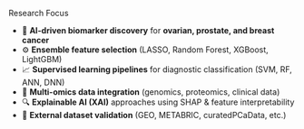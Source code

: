 Research Focus  

- 🧠 **AI-driven biomarker discovery** for **ovarian, prostate, and breast cancer**  
- ⚙️ **Ensemble feature selection** (LASSO, Random Forest, XGBoost, LightGBM)  
- 📈 **Supervised learning pipelines** for diagnostic classification (SVM, RF, ANN, DNN)  
- 🧩 **Multi-omics data integration** (genomics, proteomics, clinical data)  
- 🔍 **Explainable AI (XAI)** approaches using SHAP & feature interpretability  
- 🧪 **External dataset validation** (GEO, METABRIC, curatedPCaData, etc.)
